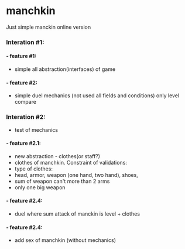 # manchkin
Just simple manckin online version
### Interation #1:

#### - feature #1:
- simple all abstraction(interfaces) of game
#### - feature #2:
- simple duel mechanics (not used all fields and conditions) only level compare

### Interation #2:
- test of mechanics
#### - feature #2.1:
- new abstraction - clothes(or staff?)
- clothes of manchkin. Constraint of validations:
- type of clothes:
- head, armor, weapon (one hand, two hand), shoes,
- sum of weapon can't more than 2 arms
- only one big weapon

#### - feature #2.4:
- duel where sum attack of manckin is level + clothes

#### - feature #2.4:
- add sex of manchkin (without mechanics)